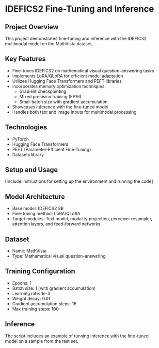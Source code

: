 # IDEFICS2 Fine-Tuning and Inference

## Project Overview

This project demonstrates fine-tuning and inference with the IDEFICS2 multimodal model on the MathVista dataset.

## Key Features

- Fine-tunes IDEFICS2 on mathematical visual question-answering tasks
- Implements LoRA/QLoRA for efficient model adaptation
- Utilizes Hugging Face Transformers and PEFT libraries
- Incorporates memory optimization techniques:
  - Gradient checkpointing
  - Mixed precision training (FP16)
  - Small batch size with gradient accumulation
- Showcases inference with the fine-tuned model
- Handles both text and image inputs for multimodal processing

## Technologies

- PyTorch
- Hugging Face Transformers
- PEFT (Parameter-Efficient Fine-Tuning)
- Datasets library

## Setup and Usage

[Include instructions for setting up the environment and running the code]

## Model Architecture

- Base model: IDEFICS2 8B
- Fine-tuning method: LoRA/QLoRA
- Target modules: Text model, modality projection, perceiver resampler, attention layers, and feed-forward networks

## Dataset

- Name: MathVista
- Type: Mathematical visual question-answering

## Training Configuration

- Epochs: 1
- Batch size: 1 (with gradient accumulation)
- Learning rate: 1e-4
- Weight decay: 0.01
- Gradient accumulation steps: 16
- Max training steps: 100

## Inference

The script includes an example of running inference with the fine-tuned model on a sample from the test set.
